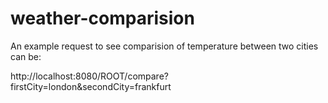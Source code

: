 # weather-comparision

An example request to see comparision of temperature between two cities can be: 

  http://localhost:8080/ROOT/compare?firstCity=london&secondCity=frankfurt
